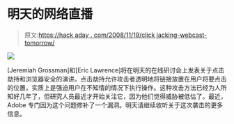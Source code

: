 # 明天的网络直播

> 原文:[https://hack aday . com/2008/11/19/click jacking-webcast-tomorrow/](https://hackaday.com/2008/11/19/clickjacking-webcast-tomorrow/)

![](../Images/4ecdacc26d8cc8327b41e65f81bd1128.png)

[Jeremiah Grossman]和[Eric Lawrence]将在明天的在线研讨会上发表关于点击劫持和浏览器安全的演讲。点击劫持允许攻击者透明地将链接放置在用户将要点击的位置，实质上是强迫用户在不知情的情况下执行操作。这种攻击方法已经为人所知好几年了，但研究人员最近才开始关注它，因为他们觉得威胁被低估了。最近，Adobe 专门因为这个问题修补了一个漏洞。明天请继续收听关于这次袭击的更多信息。